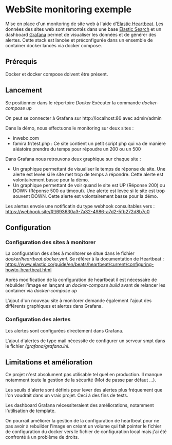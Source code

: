 # WebSite monitoring exemple

Mise en place d'un monitoring de site web à l'aide d'[Elastic Heartbeat](https://www.elastic.co/fr/beats/heartbeat). Les données des sites web sont remontés dans une base [Elastic Search](https://www.elastic.co/fr/elasticsearch/) et un dashboard [Grafana](https://grafana.com/) permet de visualiser les données et de générer des alertes.
Cette stack est lancée et préconfigurée dans un ensemble de container docker lancés via docker compose.

## Prérequis

Docker et docker compose doivent être présent.

## Lancement

Se positionner dans le répertoire *Docker*
Exécuter la commande *docker-compose up*

On peut se connecter à Grafana sur http://localhost:80 avec admin/admin

Dans la démo, nous effectuons le monitoring sur deux sites :
- inwebo.com
- famira.fr/test.php : Ce site contient un petit script php qui va de manière aléatoire prendre du temps pour répoudre un 200 ou un 500

Dans Grafana nous retrouvons deux graphique sur chaque site :
- Un graphique permettant de visualiser le temps de réponse du site. Une alerte est levée si le site met trop de temps à répondre. Cette alerte est volontairement basse pour la démo.
- Un graphique permettant de voir quand le site est UP (Réponse 200) ou DOWN (Réponse 500 ou timeout). Une alerte est levée si le site est trop souvent DOWN. Cette alerte est volontairement basse pour la démo.

Les alertes envoie une notificatin du type webhook consultables vers : https://webhook.site/#!/693630a3-7a32-4986-a7d2-5fb272d8b7c0

## Configuration

### Configuration des sites à monitorer

La configuration des sites à monitorer se situe dans le fichier *docker/heartbeat.docker.yml*. Se référer à la documentation de Heartbeat : https://www.elastic.co/guide/en/beats/heartbeat/current/configuring-howto-heartbeat.html

Après modification de la configuration de heartbeat il est nécessaire de rebuilder l'image en lançant un *docker-compose build* avant de relancer les container via *docker-compose up*

L'ajout d'un nouveau site à monitorer demande également l'ajout des différents graphiques et alertes dans Grafana.

### Configuration des alertes

Les alertes sont configurées directement dans Grafana.

L'ajout d'alertes de type mail nécessite de configurer un serveur smpt dans le fichier */grafana/grafana.ini*.

## Limitations et amélioration

Ce projet n'est absolument pas utilisable tel quel en production. Il manque notamment toute la gestion de la sécurité (Mot de passe par défaut ...).

Les seuils d'alerte sont définis pour lever des alertes plus fréquement que l'on voudrait dans un vrais projet. Ceci à des fins de tests.

Les dashboard Grafana nécessiteraient des améliorations, notamment l'utilisation de template.

On pourrait améliorer la gestion de la configuration de heartbeat pour ne pas avoir à rebuilder l'image en créant un volume qui fait pointer le fichier de configuration du docker vers le fichier de configuration local mais j'ai été confronté à un problème de droits.

